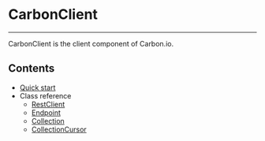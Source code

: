CarbonClient
==========
***

CarbonClient is the client component of Carbon.io.

Contents
---------
* [Quick start](doc/GettingStarted.md)
* Class reference
  * [RestClient](doc/classes/Endpoint.md)
  * [Endpoint](doc/classes/Endpoint.md)
  * [Collection](doc/classes/Collection.md)
  * [CollectionCursor](doc/classes/CollectionCursor.md)

